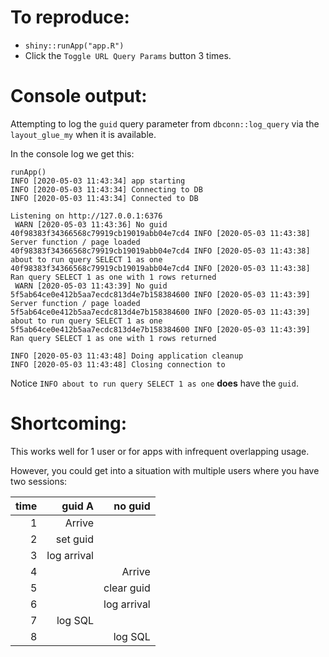 
# To reproduce:

+ `shiny::runApp("app.R")`
+ Click the `Toggle URL Query Params` button 3 times. 

# Console output:

Attempting to log the `guid` query parameter from `dbconn::log_query` via the `layout_glue_my` when it is available.

In the console log we get this:

```
runApp()
INFO [2020-05-03 11:43:34] app starting
INFO [2020-05-03 11:43:34] Connecting to DB
INFO [2020-05-03 11:43:34] Connected to DB

Listening on http://127.0.0.1:6376
 WARN [2020-05-03 11:43:36] No guid
40f98383f34366568c79919cb19019abb04e7cd4 INFO [2020-05-03 11:43:38] Server function / page loaded
40f98383f34366568c79919cb19019abb04e7cd4 INFO [2020-05-03 11:43:38] about to run query SELECT 1 as one
40f98383f34366568c79919cb19019abb04e7cd4 INFO [2020-05-03 11:43:38] Ran query SELECT 1 as one with 1 rows returned
 WARN [2020-05-03 11:43:39] No guid
5f5ab64ce0e412b5aa7ecdc813d4e7b158384600 INFO [2020-05-03 11:43:39] Server function / page loaded
5f5ab64ce0e412b5aa7ecdc813d4e7b158384600 INFO [2020-05-03 11:43:39] about to run query SELECT 1 as one
5f5ab64ce0e412b5aa7ecdc813d4e7b158384600 INFO [2020-05-03 11:43:39] Ran query SELECT 1 as one with 1 rows returned
 
INFO [2020-05-03 11:43:48] Doing application cleanup
INFO [2020-05-03 11:43:48] Closing connection to 
```

Notice `INFO about to run query SELECT 1 as one` **does** have the `guid`.

# Shortcoming:

This works well for 1 user or for apps with infrequent overlapping usage.

However, you could get into a situation with multiple users where you have two sessions:

|  time|  guid A|  no guid|
|--:|--:|--:|
|  1|  Arrive|  |
|  2|  set guid|  |
|  3| log arrival|  |
|  4|  |  Arrive|
|  5|  |  clear guid|
|  6|  |  log arrival|
|  7| log SQL |  |
|  8|  | log SQL  |
